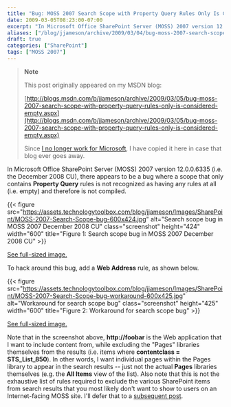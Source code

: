 ```yaml
---
title: "Bug: MOSS 2007 Search Scope with Property Query Rules Only Is Considered Empty"
date: 2009-03-05T08:23:00-07:00
excerpt: "In Microsoft Office SharePoint Server (MOSS) 2007 version 12.0.0.6335 (i.e. the December 2008 CU), there appears to be a bug where a scope that only contains Property Query rules is not recognized as having any rules at all (i.e. empty) and therefore..."
aliases: ["/blog/jjameson/archive/2009/03/04/bug-moss-2007-search-scope-with-property-query-rules-only-is-considered-empty.aspx", "/blog/jjameson/archive/2009/03/05/bug-moss-2007-search-scope-with-property-query-rules-only-is-considered-empty.aspx"]
draft: true
categories: ["SharePoint"]
tags: ["MOSS 2007"]
---
```


> **Note**
>
> This post originally appeared on my MSDN blog:
>
> [http://blogs.msdn.com/b/jjameson/archive/2009/03/05/bug-moss-2007-search-scope-with-property-query-rules-only-is-considered-empty.aspx](http://blogs.msdn.com/b/jjameson/archive/2009/03/05/bug-moss-2007-search-scope-with-property-query-rules-only-is-considered-empty.aspx)
>
> Since
> [I no longer work for Microsoft](/blog/jjameson/2011/09/02/last-day-with-microsoft),
> I have copied it here in case that blog ever goes away.

In Microsoft Office SharePoint Server (MOSS) 2007 version 12.0.0.6335 (i.e. the
December 2008 CU), there appears to be a bug where a scope that only contains
**Property Query** rules is not recognized as having any rules at all (i.e.
empty) and therefore is not compiled.

{{< figure src="https://assets.technologytoolbox.com/blog/jjameson/Images/SharePoint/MOSS-2007-Search-Scope-bug-600x424.jpg" alt="Search scope bug in MOSS 2007 December 2008 CU" class="screenshot" height="424" width="600" title="Figure 1: Search scope bug in MOSS 2007 December 2008 CU" >}}

[See full-sized image.](https://assets.technologytoolbox.com/blog/jjameson/Images/SharePoint/MOSS-2007-Search-Scope-bug-799x564.jpg)

To hack around this bug, add a **Web Address** rule, as shown below.

{{< figure src="https://assets.technologytoolbox.com/blog/jjameson/Images/SharePoint/MOSS-2007-Search-Scope-bug-workaround-600x425.jpg" alt="Workaround for search scope bug" class="screenshot" height="425" width="600" title="Figure 2: Workaround for search scope bug" >}}

[See full-sized image.](https://assets.technologytoolbox.com/blog/jjameson/Images/SharePoint/MOSS-2007-Search-Scope-bug-workaround-796x564.jpg)

Note that in the screenshot above, **http://foobar** is the Web application that I want to include content from, while excluding the "Pages" libraries themselves from the results (i.e. items where **contentclass = STS\_List\_850**). In other words, I want individual pages within the Pages library to appear in the search results -- just not the actual **Pages** libraries themselves (e.g. the **All Items** view of the list).
Also note that this is not the exhaustive list of rules required to exclude the
various SharePoint items from search results that you most likely don't want to
show to users on an Internet-facing MOSS site. I'll defer that to a
[subsequent post](/blog/jjameson/2009/03/05/excluding-various-sharepoint-items-from-search-results-on-internet-facing-moss-sites).

